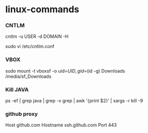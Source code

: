 # linux-commands

### CNTLM

cntlm -u USER -d DOMAIN -H

sudo vi /etc/cntlm.conf

### VBOX

sudo mount -t vboxsf -o uid=$UID,gid=$(id -g) Downloads /media/sf_Downloads

### Kill JAVA

ps -ef | grep java | grep -v grep | awk '{print $2}' | xargs -r kill -9

### github proxy

Host github.com
  Hostname ssh.github.com
  Port 443

